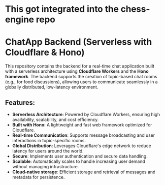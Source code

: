 # This got integrated into the chess-engine repo


# ChatApp Backend (Serverless with Cloudflare & Hono)

This repository contains the backend for a real-time chat application built with a serverless architecture using **Cloudflare Workers** and the **Hono framework**. The backend supports the creation of topic-based chat rooms (e.g., for food discussions), allowing users to communicate seamlessly in a globally distributed, low-latency environment.

## Features:
- **Serverless Architecture**: Powered by Cloudflare Workers, ensuring high availability, scalability, and cost efficiency.
- **Built with Hono**: A lightweight and fast web framework optimized for Cloudflare.
- **Real-time Communication**: Supports message broadcasting and user interactions in topic-specific rooms.
- **Global Distribution**: Leverages Cloudflare's edge network to reduce latency for users around the world.
- **Secure**: Implements user authentication and secure data handling.
- **Scalable**: Automatically scales to handle increasing user demand without managing infrastructure.
- **Cloud-native storage**: Efficient storage and retrieval of messages and metadata for persistence.
